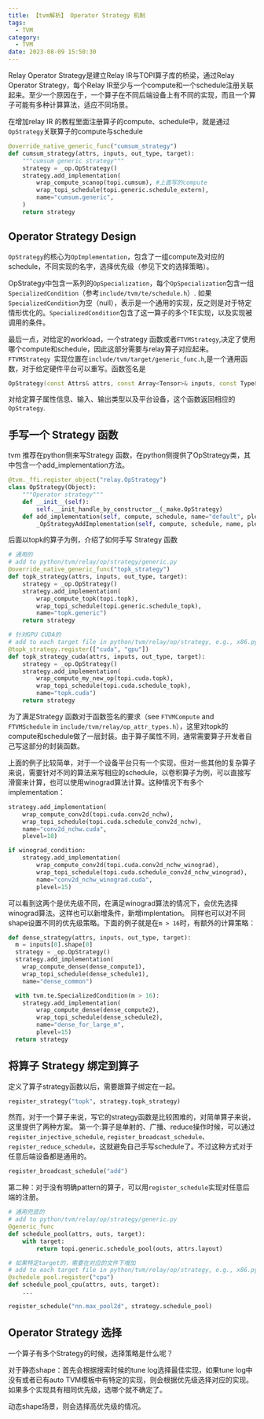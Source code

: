 ```yaml
---
title: 【tvm解析】 Operator Strategy 机制
tags:
  - TVM
category:
  - TVM
date: 2023-08-09 15:50:30
---
```



Relay Operator Strategy是建立Relay IR与TOPI算子库的桥梁，通过Relay Operator Strategy，每个Relay IR至少与一个compute和一个schedule注册关联起来。至少一个原因在于，一个算子在不同后端设备上有不同的实现，而且一个算子可能有多种计算算法，适应不同场景。

在增加relay IR 的教程里面注册算子的compute、schedule中，就是通过`OpStrategy`关联算子的compute与schedule

```python
@override_native_generic_func("cumsum_strategy")
def cumsum_strategy(attrs, inputs, out_type, target):
    """cumsum generic strategy"""
    strategy = _op.OpStrategy()
    strategy.add_implementation(
        wrap_compute_scanop(topi.cumsum), #上面写的compute
        wrap_topi_schedule(topi.generic.schedule_extern),
        name="cumsum.generic",
    )
    return strategy
```

## Operator Strategy Design

`OpStrategy`的核心为`OpImplementation`，包含了一组compute及对应的schedule，不同实现的名字，选择优先级（参见下文的选择策略）。

OpStrategy中包含一系列的`OpSpecialization`，每个`OpSpecialization`包含一组`SpecializedCondition`（参考`include/tvm/te/schedule.h`）. 如果`SpecializedCondition`为空（null），表示是一个通用的实现，反之则是对于特定情形优化的。`SpecializedCondition`包含了这一算子的多个TE实现，以及实现被调用的条件。


最后一点，对给定的workload，一个strategy 函数或者`FTVMStrategy`,决定了使用哪个compute和schedule，因此这部分需要与relay算子对应起来。
`FTVMStrategy `实现位置在`include/tvm/target/generic_func.h`,是一个通用函数，对于给定硬件平台可以重写。函数签名是
```cpp
OpStrategy(const Attrs& attrs, const Array<Tensor>& inputs, const Type& out_type, const Target& target)
```
对给定算子属性信息、输入、输出类型以及平台设备，这个函数返回相应的`OpStrategy`.


## 手写一个 Strategy 函数
tvm 推荐在python侧来写Strategy 函数，在python侧提供了OpStrategy类，其中包含一个add_implementation方法。
```python
@tvm._ffi.register_object("relay.OpStrategy")
class OpStrategy(Object):
    """Operator strategy"""
    def __init__(self):
        self.__init_handle_by_constructor__(_make.OpStrategy)
    def add_implementation(self, compute, schedule, name="default", plevel=10):
        _OpStrategyAddImplementation(self, compute, schedule, name, plevel)
```

后面以topk的算子为例，介绍了如何手写 Strategy 函数

```python
# 通用的
# add to python/tvm/relay/op/strategy/generic.py
@override_native_generic_func("topk_strategy")
def topk_strategy(attrs, inputs, out_type, target):
    strategy = _op.OpStrategy()
    strategy.add_implementation(
        wrap_compute_topk(topi.topk),
        wrap_topi_schedule(topi.generic.schedule_topk),
        name="topk.generic")
    return strategy

# 针对GPU CUDA的
# add to each target file in python/tvm/relay/op/strategy, e.g., x86.py, cuda.py, etc.
@topk_strategy.register(["cuda", "gpu"])
def topk_strategy_cuda(attrs, inputs, out_type, target):
    strategy = _op.OpStrategy()
    strategy.add_implementation(
        wrap_compute_my_new_op(topi.cuda.topk),
        wrap_topi_schedule(topi.cuda.schedule_topk),
        name="topk.cuda")
    return strategy
```
为了满足Strategy 函数对于函数签名的要求（see `FTVMCompute` and `FTVMSchedule` in `include/tvm/relay/op_attr_types.h`），这里对topk的compute和schedule做了一层封装。由于算子属性不同，通常需要算子开发者自己写这部分的封装函数。

上面的例子比较简单，对于一个设备平台只有一个实现，但对一些其他的复杂算子来说，需要针对不同的算法来写相应的schedule，以卷积算子为例，可以直接写滑窗来计算，也可以使用winograd算法计算。这种情况下有多个implementation：
```python
strategy.add_implementation(
    wrap_compute_conv2d(topi.cuda.conv2d_nchw),
    wrap_topi_schedule(topi.cuda.schedule_conv2d_nchw),
    name="conv2d_nchw.cuda",
    plevel=10)

if winograd_condition:
    strategy.add_implementation(
        wrap_compute_conv2d(topi.cuda.conv2d_nchw_winograd),
        wrap_topi_schedule(topi.cuda.schedule_conv2d_nchw_winograd),
        name="conv2d_nchw_winograd.cuda",
        plevel=15)
```
可以看到这两个是优先级不同，在满足winograd算法的情况下，会优先选择winograd算法。这样也可以新增条件，新增implentation。
同样也可以对不同shape设置不同的优先级策略。下面的例子就是在`m > 16`时，有额外的计算策略：

```python
def dense_strategy(attrs, inputs, out_type, target):
  m = inputs[0].shape[0]
  strategy = _op.OpStrategy()
  strategy.add_implementation(
    wrap_compute_dense(dense_compute1),
    wrap_topi_schedule(dense_schedule1),
    name="dense_common")

  with tvm.te.SpecializedCondition(m > 16):
    strategy.add_implementation(
        wrap_compute_dense(dense_compute2),
        wrap_topi_schedule(dense_schedule2),
        name="dense_for_large_m",
        plevel=15)
  return strategy
```
## 将算子 Strategy 绑定到算子

定义了算子strategy函数以后，需要跟算子绑定在一起。
```python
register_strategy("topk", strategy.topk_strategy)
```
然而，对于一个算子来说，写它的strategy函数是比较困难的，对简单算子来说，这里提供了两种方案。
第一个:算子是单射的、广播、reduce操作时候，可以通过 `register_injective_schedule`, `register_broadcast_schedule`、 `register_reduce_schedule`，这就避免自己手写schedule了。不过这种方式对于任意后端设备都是通用的。

```python
register_broadcast_schedule("add")
```

第二种：对于没有明确pattern的算子，可以用`register_schedule`实现对任意后端的注册。
```python
# 通用兜底的
# add to python/tvm/relay/op/strategy/generic.py
@generic_func
def schedule_pool(attrs, outs, target):
    with target:
        return topi.generic.schedule_pool(outs, attrs.layout)

# 如果特定target的，需要在对应的文件下增加
# add to each target file in python/tvm/relay/op/strategy, e.g., x86.py, cuda.py, etc.
@schedule_pool.register("cpu")
def schedule_pool_cpu(attrs, outs, target):
    ...

register_schedule("nn.max_pool2d", strategy.schedule_pool)
```

## Operator Strategy 选择

一个算子有多个Strategy的时候，选择策略是什么呢？

对于静态shape：首先会根据搜索时候的tune log选择最佳实现，如果tune log中没有或者已有auto TVM模板中有特定的实现，则会根据优先级选择对应的实现。如果多个实现具有相同优先级，选哪个就不确定了。

动态shape场景，则会选择高优先级的情况。